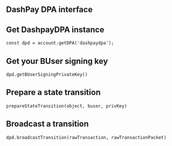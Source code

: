 ## DashPay DPA interface

## Get DashpayDPA instance

`const dpd = account.getDPA('dashpaydpa');`

## Get your BUser signing key

`dpd.getBUserSigningPrivateKey()`

## Prepare a state transition 

`prepareStateTransition(object, buser, privKey)`

## Broadcast a transition

`dpd.broadcastTransition(rawTransaction, rawTransactionPacket)`

